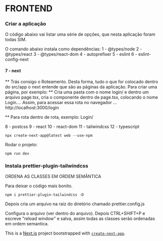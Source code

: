 # FRONTEND

### Criar a aplicação

O código abaixo vai listar uma série de opções, que nesta aplicação foram todas SIM.

O comando abaixo instala como dependências:
1 - @types/node
2 - @types/react
3 - @types/react-dom
4 - autoprefixer
5 - eslint
6 - eslint-config-next

#### 7 - next

** Trás consigo o Roteamento. Desta forma, tudo o que for colocado dentro do src/app o next entende que são as páginas da aplicação. Para criar uma página, por exemplo: ** Cria uma pasta com o nome login/ e dentro um arquivo page.tsx, cria o componente dentro de page.tsx, colocando o nome Login.... Assim, para acessar essa rota no navegador ... http://localhost:3000/login

\*\* Para rota dentro de rota, exemplo: Login/

8 - postcss
9 - react
10 - react-dom
11 - tailwindcss
12 - typescript

```
npx create-next-app@latest web --use-npm
```

Rodar o projeto:

```
npm run dev
```

### Instala prettier-plugin-tailwindcss

ORDENA AS CLASSES EM ORDEM SEMÂNTICA

Para deixar o código mais bonito.

```
npm i prettier-plugin-tailwindcss -D
```

Depois cria um arquivo na raiz do diretório chamado prettier.config.js

Configura o arquivo (ver dentro do arquivo). Depois CTRL+SHIFT+P e escreve "reload window" e salva, assim todas as classes serão ordenadas em ordem semantica.

This is a [Next.js](https://nextjs.org/) project bootstrapped with [`create-next-app`](https://github.com/vercel/next.js/tree/canary/packages/create-next-app).
